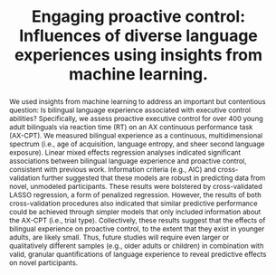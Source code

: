 ---
key: gulliferEngagingProactiveControl2020
title: >-
  Engaging proactive control: Influences of diverse language experiences using
  insights from machine learning.
year: 2020
authors:
  - family: Gullifer
    given: Jason W.
  - family: Titone
    given: Debra
journal: 'Journal of Experimental Psychology: General'
abstract: >-
    We used insights from machine learning to address an important but
    contentious question: Is bilingual language experience associated with
    executive control abilities? Specifically, we assess proactive executive
    control for over 400 young adult bilinguals via reaction time (RT) on an AX
    continuous performance task (AX-CPT). We measured bilingual experience as a
    continuous, multidimensional spectrum (i.e., age of acquisition, language
    entropy, and sheer second language exposure). Linear mixed effects
    regression analyses indicated significant associations between bilingual
    language experience and proactive control, consistent with previous work.
    Information criteria (e.g., AIC) and cross-validation further suggested that
    these models are robust in predicting data from novel, unmodeled
    participants. These results were bolstered by cross-validated LASSO
    regression, a form of penalized regression. However, the results of both
    cross-validation procedures also indicated that similar predictive
    performance could be achieved through simpler models that only included
    information about the AX-CPT (i.e., trial type). Collectively, these results
    suggest that the effects of bilingual experience on proactive control, to
    the extent that they exist in younger adults, are likely small. Thus, future
    studies will require even larger or qualitatively different samples (e.g.,
    older adults or children) in combination with valid, granular
    quantifications of language experience to reveal predictive effects on novel
    participants.
filename: gullifer_titone_XGE_in-press.pdf
journal_url: 'https://psycnet.apa.org/record/2020-73247-001'
---